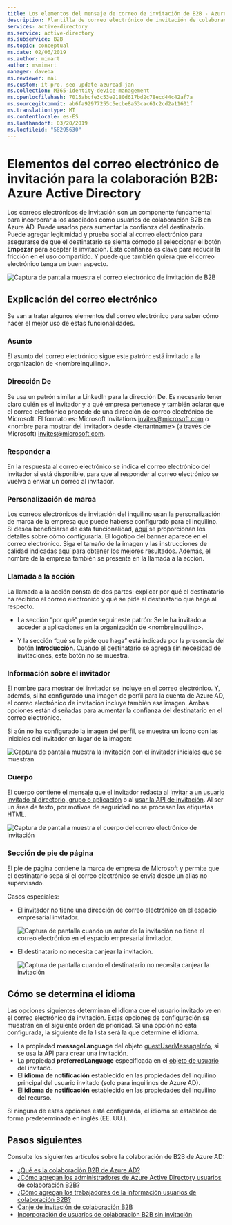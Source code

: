```yaml
---
title: Los elementos del mensaje de correo de invitación de B2B - Azure Active Directory | Microsoft Docs
description: Plantilla de correo electrónico de invitación de colaboración B2B de Azure Active Directory
services: active-directory
ms.service: active-directory
ms.subservice: B2B
ms.topic: conceptual
ms.date: 02/06/2019
ms.author: mimart
author: msmimart
manager: daveba
ms.reviewer: mal
ms.custom: it-pro, seo-update-azuread-jan
ms.collection: M365-identity-device-management
ms.openlocfilehash: 7015abcfe3c53e2180d617bd2c78ecd44c42af7a
ms.sourcegitcommit: ab6fa92977255c5ecbe8a53cac61c2cd2a11601f
ms.translationtype: MT
ms.contentlocale: es-ES
ms.lasthandoff: 03/20/2019
ms.locfileid: "58295630"
---
```

# <a name="the-elements-of-the-b2b-collaboration-invitation-email---azure-active-directory"></a>Elementos del correo electrónico de invitación para la colaboración B2B: Azure Active Directory

Los correos electrónicos de invitación son un componente fundamental para incorporar a los asociados como usuarios de colaboración B2B en Azure AD. Puede usarlos para aumentar la confianza del destinatario. Puede agregar legitimidad y prueba social al correo electrónico para asegurarse de que el destinatario se sienta cómodo al seleccionar el botón **Empezar** para aceptar la invitación. Esta confianza es clave para reducir la fricción en el uso compartido. Y puede que también quiera que el correo electrónico tenga un buen aspecto.

![Captura de pantalla muestra el correo electrónico de invitación de B2B](media/invitation-email-elements/invitation-email.png)

## <a name="explaining-the-email"></a>Explicación del correo electrónico
Se van a tratar algunos elementos del correo electrónico para saber cómo hacer el mejor uso de estas funcionalidades.

### <a name="subject"></a>Asunto
El asunto del correo electrónico sigue este patrón: está invitado a la organización de &lt;nombreInquilino&gt;.

### <a name="from-address"></a>Dirección De
Se usa un patrón similar a LinkedIn para la dirección De.  Es necesario tener claro quién es el invitador y a qué empresa pertenece y también aclarar que el correo electrónico procede de una dirección de correo electrónico de Microsoft. El formato es: Microsoft Invitations <invites@microsoft.com> o &lt;nombre para mostrar del invitador&gt; desde &lt;tenantname&gt; (a través de Microsoft) <invites@microsoft.com>.

### <a name="reply-to"></a>Responder a
En la respuesta al correo electrónico se indica el correo electrónico del invitador si está disponible, para que al responder al correo electrónico se vuelva a enviar un correo al invitador.

### <a name="branding"></a>Personalización de marca
Los correos electrónicos de invitación del inquilino usan la personalización de marca de la empresa que puede haberse configurado para el inquilino. Si desea beneficiarse de esta funcionalidad, [aquí](https://docs.microsoft.com/azure/active-directory/active-directory-branding-custom-signon-azure-portal) se proporcionan los detalles sobre cómo configurarla. El logotipo del banner aparece en el correo electrónico. Siga el tamaño de la imagen y las instrucciones de calidad indicadas [aquí](https://docs.microsoft.com/azure/active-directory/active-directory-branding-custom-signon-azure-portal) para obtener los mejores resultados. Además, el nombre de la empresa también se presenta en la llamada a la acción.

### <a name="call-to-action"></a>Llamada a la acción
La llamada a la acción consta de dos partes: explicar por qué el destinatario ha recibido el correo electrónico y qué se pide al destinatario que haga al respecto.
- La sección “por qué” puede seguir este patrón: Se le ha invitado a acceder a aplicaciones en la organización de &lt;nombreInquilino&gt;.

- Y la sección “qué se le pide que haga” está indicada por la presencia del botón **Introducción**. Cuando el destinatario se agrega sin necesidad de invitaciones, este botón no se muestra.

### <a name="inviters-information"></a>Información sobre el invitador
El nombre para mostrar del invitador se incluye en el correo electrónico. Y, además, si ha configurado una imagen de perfil para la cuenta de Azure AD, el correo electrónico de invitación incluye también esa imagen. Ambas opciones están diseñadas para aumentar la confianza del destinatario en el correo electrónico.

Si aún no ha configurado la imagen del perfil, se muestra un icono con las iniciales del invitador en lugar de la imagen:

  ![Captura de pantalla muestra la invitación con el invitador iniciales que se muestran](media/invitation-email-elements/inviters-initials.png)

### <a name="body"></a>Cuerpo
El cuerpo contiene el mensaje que el invitador redacta al [invitar a un usuario invitado al directorio, grupo o aplicación](add-users-administrator.md) o al [usar la API de invitación](customize-invitation-api.md). Al ser un área de texto, por motivos de seguridad no se procesan las etiquetas HTML.

  ![Captura de pantalla muestra el cuerpo del correo electrónico de invitación](media/invitation-email-elements/invitation-email-body.png)

### <a name="footer-section"></a>Sección de pie de página
El pie de página contiene la marca de empresa de Microsoft y permite que el destinatario sepa si el correo electrónico se envía desde un alias no supervisado. 

Casos especiales:

- El invitador no tiene una dirección de correo electrónico en el espacio empresarial invitador.

  ![Captura de pantalla cuando un autor de la invitación no tiene el correo electrónico en el espacio empresarial invitador.](media/invitation-email-elements/inviter-no-email.png)


- El destinatario no necesita canjear la invitación.

  ![Captura de pantalla cuando el destinatario no necesita canjear la invitación](media/invitation-email-elements/when-recipient-doesnt-redeem.png)

## <a name="how-the-language-is-determined"></a>Cómo se determina el idioma
Las opciones siguientes determinan el idioma que el usuario invitado ve en el correo electrónico de invitación. Estas opciones de configuración se muestran en el siguiente orden de prioridad. Si una opción no está configurada, la siguiente de la lista será la que determine el idioma. 
- La propiedad **messageLanguage** del objeto [guestUserMessageInfo](https://docs.microsoft.com/graph/api/resources/invitedusermessageinfo?view=graph-rest-1.0), si se usa la API para crear una invitación.
-   La propiedad **preferredLanguage** especificada en el [objeto de usuario](https://docs.microsoft.com/graph/api/resources/user?view=graph-rest-1.0) del invitado.
-   El **idioma de notificación** establecido en las propiedades del inquilino principal del usuario invitado (solo para inquilinos de Azure AD).
-   El **idioma de notificación** establecido en las propiedades del inquilino del recurso.

Si ninguna de estas opciones está configurada, el idioma se establece de forma predeterminada en inglés (EE. UU.).

## <a name="next-steps"></a>Pasos siguientes

Consulte los siguientes artículos sobre la colaboración de B2B de Azure AD:

- [¿Qué es la colaboración B2B de Azure AD?](what-is-b2b.md)
- [¿Cómo agregan los administradores de Azure Active Directory usuarios de colaboración B2B?](add-users-administrator.md)
- [¿Cómo agregan los trabajadores de la información usuarios de colaboración B2B?](add-users-information-worker.md)
- [Canje de invitación de colaboración B2B](redemption-experience.md)
- [Incorporación de usuarios de colaboración B2B sin invitación](add-user-without-invite.md)
